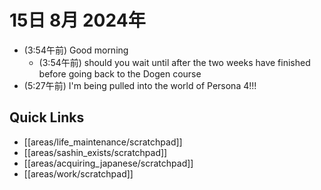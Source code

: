 # 15日 8月 2024年
- (3:54午前) Good morning
  - (3:54午前) should you wait until after the two weeks have finished before going back to the Dogen course
- (5:27午前) I'm being pulled into the world of Persona 4!!!


 



## Quick Links
- [[areas/life_maintenance/scratchpad]]
- [[areas/sashin_exists/scratchpad]]
- [[areas/acquiring_japanese/scratchpad]]
- [[areas/work/scratchpad]]
